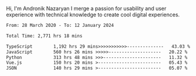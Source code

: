 Hi, I'm Andronik Nazaryan
I merge a passion for usability and user experience with technical knowledge to create cool digital experiences.


<!--START_SECTION:waka-->

```txt
From: 28 March 2020 - To: 12 January 2024

Total Time: 2,771 hrs 18 mins

TypeScript        1,192 hrs 29 mins>>>>>>>>>>>--------------   43.03 %
JavaScript        560 hrs 26 mins >>>>>--------------------   20.22 %
Python            313 hrs 48 mins >>>----------------------   11.32 %
Vue.js            150 hrs 20 mins >------------------------   05.43 %
JSON              140 hrs 29 mins >------------------------   05.07 %
```

<!--END_SECTION:waka-->
